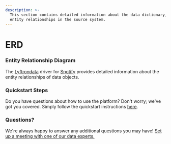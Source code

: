 ```yaml
---
description: >-
  This section contains detailed information about the data dictionary, and
  entity relationships in the source system.
---
```


# ERD

### Entity Relationship Diagram

The [Lyftrondata](https://www.lyftrondata.com/) driver for [Spotify](https://www.lyftrondata.com/integration/commerce-analytics/spotify/) provides detailed information about the entity relationships of data objects.

### Quickstart Steps

Do you have questions about how to use the platform? Don't worry; we've got you covered. Simply follow the quickstart instructions [here](../../spotify/).

### Questions? <a href="#questions" id="questions"></a>

We're always happy to answer any additional questions you may have! [Set up a meeting with one of our data experts.](https://www.lyftrondata.com/book-a-meeting/)
